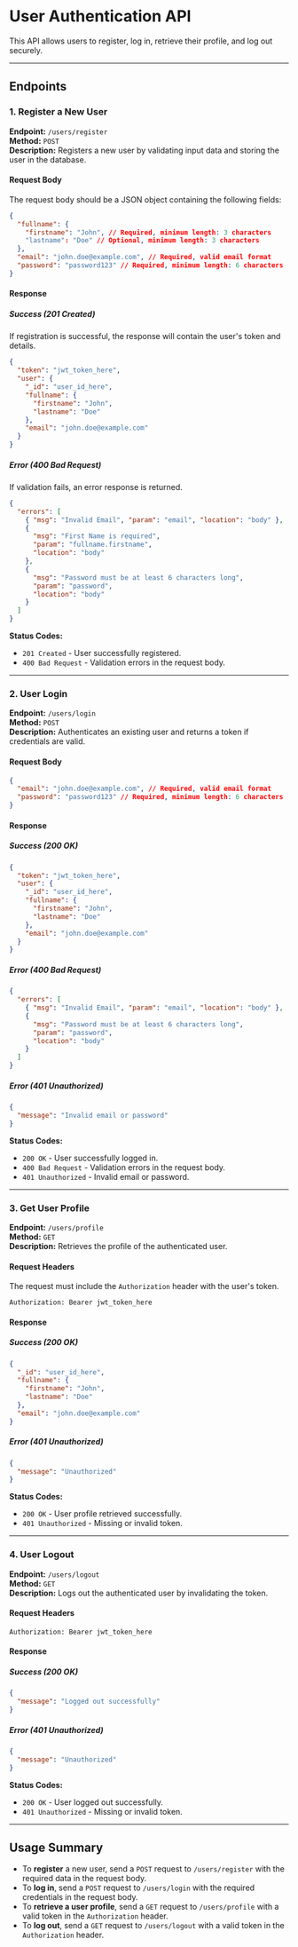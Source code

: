 # User Authentication API

This API allows users to register, log in, retrieve their profile, and log out securely.

---

## Endpoints

### 1. Register a New User

**Endpoint:** `/users/register`  
**Method:** `POST`  
**Description:** Registers a new user by validating input data and storing the user in the database.

#### Request Body

The request body should be a JSON object containing the following fields:

```json
{
  "fullname": {
    "firstname": "John", // Required, minimum length: 3 characters
    "lastname": "Doe" // Optional, minimum length: 3 characters
  },
  "email": "john.doe@example.com", // Required, valid email format
  "password": "password123" // Required, minimum length: 6 characters
}
```

#### Response

##### Success (201 Created)

If registration is successful, the response will contain the user's token and details.

```json
{
  "token": "jwt_token_here",
  "user": {
    "_id": "user_id_here",
    "fullname": {
      "firstname": "John",
      "lastname": "Doe"
    },
    "email": "john.doe@example.com"
  }
}
```

##### Error (400 Bad Request)

If validation fails, an error response is returned.

```json
{
  "errors": [
    { "msg": "Invalid Email", "param": "email", "location": "body" },
    {
      "msg": "First Name is required",
      "param": "fullname.firstname",
      "location": "body"
    },
    {
      "msg": "Password must be at least 6 characters long",
      "param": "password",
      "location": "body"
    }
  ]
}
```

**Status Codes:**

- `201 Created` - User successfully registered.
- `400 Bad Request` - Validation errors in the request body.

---

### 2. User Login

**Endpoint:** `/users/login`  
**Method:** `POST`  
**Description:** Authenticates an existing user and returns a token if credentials are valid.

#### Request Body

```json
{
  "email": "john.doe@example.com", // Required, valid email format
  "password": "password123" // Required, minimum length: 6 characters
}
```

#### Response

##### Success (200 OK)

```json
{
  "token": "jwt_token_here",
  "user": {
    "_id": "user_id_here",
    "fullname": {
      "firstname": "John",
      "lastname": "Doe"
    },
    "email": "john.doe@example.com"
  }
}
```

##### Error (400 Bad Request)

```json
{
  "errors": [
    { "msg": "Invalid Email", "param": "email", "location": "body" },
    {
      "msg": "Password must be at least 6 characters long",
      "param": "password",
      "location": "body"
    }
  ]
}
```

##### Error (401 Unauthorized)

```json
{
  "message": "Invalid email or password"
}
```

**Status Codes:**

- `200 OK` - User successfully logged in.
- `400 Bad Request` - Validation errors in the request body.
- `401 Unauthorized` - Invalid email or password.

---

### 3. Get User Profile

**Endpoint:** `/users/profile`  
**Method:** `GET`  
**Description:** Retrieves the profile of the authenticated user.

#### Request Headers

The request must include the `Authorization` header with the user's token.

```
Authorization: Bearer jwt_token_here
```

#### Response

##### Success (200 OK)

```json
{
  "_id": "user_id_here",
  "fullname": {
    "firstname": "John",
    "lastname": "Doe"
  },
  "email": "john.doe@example.com"
}
```

##### Error (401 Unauthorized)

```json
{
  "message": "Unauthorized"
}
```

**Status Codes:**

- `200 OK` - User profile retrieved successfully.
- `401 Unauthorized` - Missing or invalid token.

---

### 4. User Logout

**Endpoint:** `/users/logout`  
**Method:** `GET`  
**Description:** Logs out the authenticated user by invalidating the token.

#### Request Headers

```
Authorization: Bearer jwt_token_here
```

#### Response

##### Success (200 OK)

```json
{
  "message": "Logged out successfully"
}
```

##### Error (401 Unauthorized)

```json
{
  "message": "Unauthorized"
}
```

**Status Codes:**

- `200 OK` - User logged out successfully.
- `401 Unauthorized` - Missing or invalid token.

---

## Usage Summary

- To **register** a new user, send a `POST` request to `/users/register` with the required data in the request body.
- To **log in**, send a `POST` request to `/users/login` with the required credentials in the request body.
- To **retrieve a user profile**, send a `GET` request to `/users/profile` with a valid token in the `Authorization` header.
- To **log out**, send a `GET` request to `/users/logout` with a valid token in the `Authorization` header.
